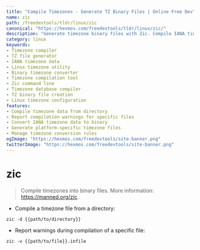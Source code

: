 ```yaml
---
title: "Compile Timezones - Generate TZ Binary Files | Online Free DevTools by Hexmos"
name: zic
path: /freedevtools/tldr/linux/zic
canonical: "https://hexmos.com/freedevtools/tldr/linux/zic/"
description: "Generate timezone binary files with Zic. Compile IANA timezone data, manage timezone conversions, and report warnings. Free online tool, no registration required."
category: linux
keywords:
- Timezone compiler
- TZ file generator
- IANA timezone data
- Linux timezone utility
- Binary timezone converter
- Timezone compilation tool
- Zic command line
- Timezone database compiler
- TZ binary file creation
- Linux timezone configuration
features:
- Compile timezone data from directory
- Report compilation warnings for specific files
- Convert IANA timezone data to binary
- Generate platform-specific timezone files
- Manage timezone conversion rules
ogImage: "https://hexmos.com/freedevtools/site-banner.png"
twitterImage: "https://hexmos.com/freedevtools/site-banner.png"
---
```


# zic

> Compile timezones into binary files.
> More information: <https://manned.org/zic>.

- Compile a timezone file from a directory:

`zic -d {{path/to/directory}}`

- Report warnings during compilation of a specific file:

`zic -v {{path/to/file}}.infile`
